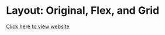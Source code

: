 # Layout: Original, Flex, and Grid

[Click here to view website]( https://akadiyala12.github.io/LayoutOriginalFlexandGrid/)
